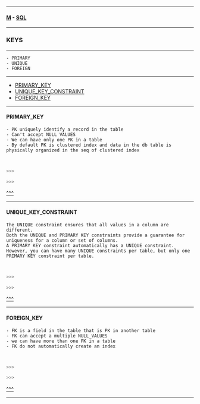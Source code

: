 
---

#### [M](https://github.com/ttltrk/TTT/blob/master/menu.md) - [SQL](https://github.com/ttltrk/TTT/blob/master/SQL/SQL.md)

---

### KEYS

---

```
- PRIMARY
- UNIQUE
- FOREIGN
```

---

* [PRIMARY_KEY](#PRIMARY_KEY)
* [UNIQUE_KEY_CONSTRAINT](#UNIQUE_KEY_CONSTRAINT)
* [FOREIGN_KEY](#FOREIGN_KEY)


---

#### PRIMARY_KEY

```
- PK uniquely identify a record in the table
- Can't accept NULL VALUES
- We can have only one PK in a table
- By default PK is clustered index and data in the db table is physically organized in the seq of clustered index
```

```sql


>>>

>>>
```


[^^^](#KEYS)

---

#### UNIQUE_KEY_CONSTRAINT

```
The UNIQUE constraint ensures that all values in a column are different.
Both the UNIQUE and PRIMARY KEY constraints provide a guarantee for uniqueness for a column or set of columns.
A PRIMARY KEY constraint automatically has a UNIQUE constraint.
However, you can have many UNIQUE constraints per table, but only one PRIMARY KEY constraint per table.

```

```sql


>>>

>>>
```


[^^^](#KEYS)

---

#### FOREIGN_KEY

```
- FK is a field in the table that is PK in another table
- FK can accept a multiple NULL_VALUES
- we can have more than one FK in a table
- FK do not automatically create an index
```

```sql


>>>

>>>
```


[^^^](#KEYS)

---
